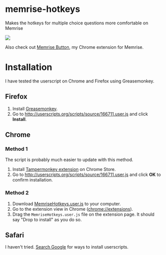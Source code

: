 memrise-hotkeys
===============

Makes the hotkeys for multiple choice questions more comfortable on Memrise

![](http://raneksi.github.io/memrise-hotkeys/garden_multiple_choice.png)

Also check out [Memrise Button](https://chrome.google.com/webstore/detail/memrise-button/mahhgdkliaknjffpmocpaglcoljnhodn), my Chrome extension for Memrise.

# Installation

I have tested the userscript on Chrome and Firefox using Greasemonkey.

## Firefox

1. Install [Greasemonkey](https://addons.mozilla.org/en-US/firefox/addon/greasemonkey/).
2. Go to http://userscripts.org/scripts/source/166711.user.js and click **Install**.

## Chrome

### Method 1

The script is probably much easier to update with this method.

1. Install [Tampermonkey extension](https://chrome.google.com/webstore/detail/tampermonkey/dhdgffkkebhmkfjojejmpbldmpobfkfo) on Chrome Store.
2. Go to http://userscripts.org/scripts/source/166711.user.js and click **OK** to confirm installation.

### Method 2

1. Download [MemriseHotkeys.user.js](https://github.com/raneksi/memrise-hotkeys/raw/master/MemriseHotkeys.user.js) to your computer.
2. Go to the extension view in Chrome ([chrome://extensions](chrome://extensions)).
3. Drag the `MemriseHotkeys.user.js` file on the extension page. It should say "Drop to install" as you do so.

## Safari

I haven't tried. [Search Google](https://www.google.com/search?q=install+userscripts+safari) for ways to install userscripts.
